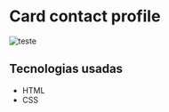 # Card contact profile

![teste](https://user-images.githubusercontent.com/96800792/225467033-142f92f5-00f2-44b5-81a6-05e3cde74ff5.jpg)

## Tecnologias usadas
- HTML
- CSS
